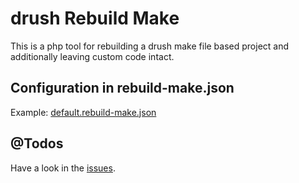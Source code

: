 # drush Rebuild Make

This is a php tool for rebuilding a drush make file based project and
additionally leaving custom code intact.

## Configuration in rebuild-make.json

Example: [default.rebuild-make.json](default.rebuild-make.json)

## @Todos

Have a look in the [issues](https://github.com/derhasi/rebuild-make/issues).

